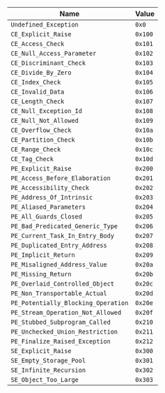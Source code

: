 | Name | Value |
| ---  | ---   |
| `Undefined_Exception` | `0x0` |
| `CE_Explicit_Raise` | `0x100` |
| `CE_Access_Check` | `0x101` |
| `CE_Null_Access_Parameter` | `0x102` |
| `CE_Discriminant_Check` | `0x103` |
| `CE_Divide_By_Zero` | `0x104` |
| `CE_Index_Check` | `0x105` |
| `CE_Invalid_Data` | `0x106` |
| `CE_Length_Check` | `0x107` |
| `CE_Null_Exception_Id` | `0x108` |
| `CE_Null_Not_Allowed` | `0x109` |
| `CE_Overflow_Check` | `0x10a` |
| `CE_Partition_Check` | `0x10b` |
| `CE_Range_Check` | `0x10c` |
| `CE_Tag_Check` | `0x10d` |
| `PE_Explicit_Raise` | `0x200` |
| `PE_Access_Before_Elaboration` | `0x201` |
| `PE_Accessibility_Check` | `0x202` |
| `PE_Address_Of_Intrinsic` | `0x203` |
| `PE_Aliased_Parameters` | `0x204` |
| `PE_All_Guards_Closed` | `0x205` |
| `PE_Bad_Predicated_Generic_Type` | `0x206` |
| `PE_Current_Task_In_Entry_Body` | `0x207` |
| `PE_Duplicated_Entry_Address` | `0x208` |
| `PE_Implicit_Return` | `0x209` |
| `PE_Misaligned_Address_Value` | `0x20a` |
| `PE_Missing_Return` | `0x20b` |
| `PE_Overlaid_Controlled_Object` | `0x20c` |
| `PE_Non_Transportable_Actual` | `0x20d` |
| `PE_Potentially_Blocking_Operation` | `0x20e` |
| `PE_Stream_Operation_Not_Allowed` | `0x20f` |
| `PE_Stubbed_Subprogram_Called` | `0x210` |
| `PE_Unchecked_Union_Restriction` | `0x211` |
| `PE_Finalize_Raised_Exception` | `0x212` |
| `SE_Explicit_Raise` | `0x300` |
| `SE_Empty_Storage_Pool` | `0x301` |
| `SE_Infinite_Recursion` | `0x302` |
| `SE_Object_Too_Large` | `0x303` |
